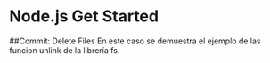 # Node.js Get Started
##Commit: Delete Files
En este caso se demuestra el ejemplo de las funcion unlink de la librería fs.
